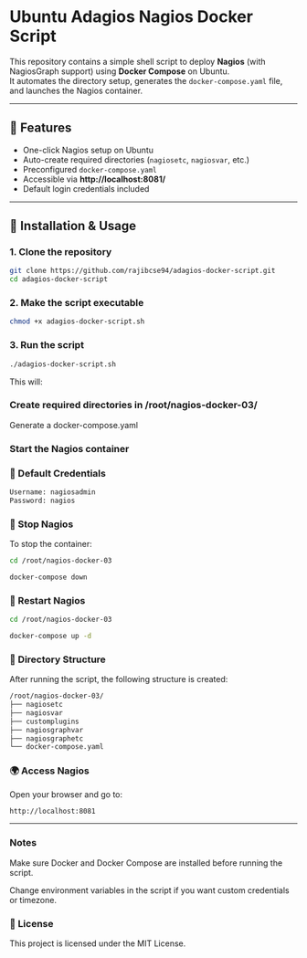 # Ubuntu Adagios Nagios Docker Script

This repository contains a simple shell script to deploy **Nagios** (with NagiosGraph support) using **Docker Compose** on Ubuntu.  
It automates the directory setup, generates the `docker-compose.yaml` file, and launches the Nagios container.

---

## 📌 Features
- One-click Nagios setup on Ubuntu
- Auto-create required directories (`nagiosetc`, `nagiosvar`, etc.)
- Preconfigured `docker-compose.yaml`
- Accessible via **http://localhost:8081/**
- Default login credentials included

---

## 🚀 Installation & Usage

### 1. Clone the repository
```bash
git clone https://github.com/rajibcse94/adagios-docker-script.git
cd adagios-docker-script
```
### 2. Make the script executable
```bash
chmod +x adagios-docker-script.sh
```
### 3. Run the script
```bash
./adagios-docker-script.sh
```
This will:
### Create required directories in /root/nagios-docker-03/

Generate a docker-compose.yaml

### Start the Nagios container

### 🔑 Default Credentials
```bash
Username: nagiosadmin
Password: nagios
```

### 🛑 Stop Nagios
To stop the container:
```bash
cd /root/nagios-docker-03
```

```bash
docker-compose down
```

### 🔄 Restart Nagios
```bash
cd /root/nagios-docker-03
```
```bash
docker-compose up -d
```
### 📂 Directory Structure
After running the script, the following structure is created:

```bash
/root/nagios-docker-03/
├── nagiosetc
├── nagiosvar
├── customplugins
├── nagiosgraphvar
├── nagiosgraphetc
└── docker-compose.yaml
```
### 🌍 Access Nagios
Open your browser and go to:
```bash
http://localhost:8081
```

---
### Notes
Make sure Docker and Docker Compose are installed before running the script.

Change environment variables in the script if you want custom credentials or timezone.

### 📜 License
This project is licensed under the MIT License.
